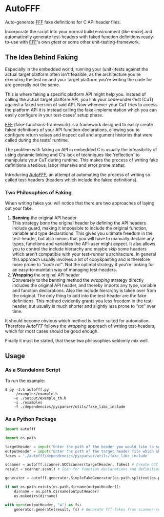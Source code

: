 # AutoFFF
Auto-generate [FFF](https://github.com/meekrosoft/fff) fake definitions for C API header files.

Incorporate the script into your normal build environment (like _make_) and automatically generate test-headers with faked function definitions ready-to-use with [FFF](https://github.com/meekrosoft/fff)'s own _gtest_ or some other unit-testing-framework.

## The Idea Behind Faking
Especially in the embedded world, running your (unit-)tests against the actual target platform often isn't feasible, as the architecture you're executing the test on and your target platform you're writing the code for are generally not the same.

This is where faking a specific platform API might help you. Instead of calling the actual target platform API, you link your code-under-test (CuT) against a faked version of said API. Now whenever your CuT tries to access the platform API it is instead calling the fake-implementation which you can easily configure in your test-cases' setup phase.

[FFF](https://github.com/meekrosoft/fff) (fake-functions-framework) is a framework designed to easily create faked definitions of your API function-declarations, allowing you to configure return values and inspect call and argument histories that were called during the tests' runtime.

The problem with faking an API in embedded C is usually the infeasibility of using dynamic linking and C's lack of techniques like 'reflection' to manipulate your CuT during runtime. This makes the process of writing fake definitions a tedious, labor intensive and error prone matter.

Introducing [*AutoFFF*](https://github.com/FreeGeronimo/autofff), an attempt at automating the process of writing so called test-headers (headers which include the faked definitions).

### Two Philosophies of Faking
When writing fakes you will notice that there are two approaches of laying out your fake.
1. **Banning** the original API header\
This strategy *bans* the original header by defining the API headers include guard, making it impossible to include the original function, variable and type declarations. This gives you ultimate freedom in the test-header, but also means that you will have to manually declare any types, functions and variables the API-user might expect. It also allows you to control the include hierarchy and maybe skip some headers which aren't compatible with your test-runner's architecture. In general this approach usually involves a lot of copy&pasting and is therefore more prone to *"code rot"*. Not the optimal strategy if you're looking for an easy-to-maintain way of managing test-headers.
1. **Wrapping** the original API header\
Conversely to the banning method the *wrapping* strategy directly includes the original API header, and thereby imports any type, variable and function declarations. Also the include hierarchy is taken over from the original. The only thing to add into the test-header are the fake definitions. This method evidently grants you less freedom in the test-header, but usually is much shorter and slightly less prone to *"rot"* over time.

It should become obvious which method is better suited for automation. Therefore *AutoFFF* follows the *wrapping* approach of writing test-headers, which for most cases should be good enough.

Finally it must be stated, that these two philosophies seldomly mix well.

## Usage
### As a Standalone Script
To run the example:
```shell
$ py -3.6 autofff.py 
    ./examples/example.h
    -o ./output/example_th.h
    -i ./examples
    -f ./dependencies/pycparser/utils/fake_libc_include
```
### As a Python Package
```python
import autofff

import os.path

targetHeader = input("Enter the path of the header you would like to scan: ")
outputHeader = input("Enter the path of the target header file which shall be generated: ")
fakes = './autofff/dependencies/pycparser/utils/fake_libc_include'

scanner = autofff.scanner.GCCScanner(targetHeader, fakes) # Create GCC code scanner
result = scanner.scan() # Scan for function declarations and definitions

generator = autofff.generator.SimpleFakeGenerator(os.path.splitext(os.path.basename(outputHeader))[0], targetHeader) # Create new generator with name output-header and path to target-header

if not os.path.exists(os.path.dirname(outputHeader)):
    dirname = os.path.dirname(outputHeader)
    os.makedirs(dirname)

with open(outputHeader, "w") as fs:
    generator.generate(result, fs) # Generate fff-fakes from scanner-result
```